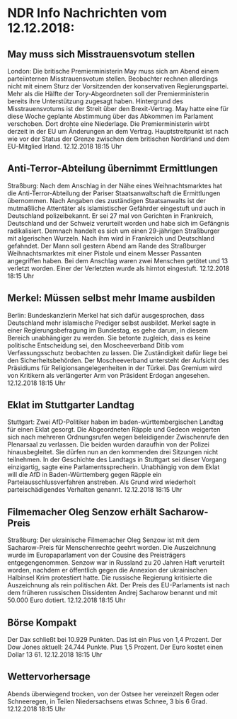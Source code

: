 # NDR Info Nachrichten vom 12.12.2018:


## May muss sich Misstrauensvotum stellen
London:	Die britische Premierministerin May muss sich am Abend einem parteiinternen Misstrauensvotum stellen. Beobachter rechnen allerdings nicht mit einem Sturz der Vorsitzenden der konservativen Regierungspartei. Mehr als die Hälfte der Tory-Abgeordneten soll der Premierministerin bereits ihre Unterstützung zugesagt haben. Hintergrund des Misstrauensvotums ist der Streit über den Brexit-Vertrag. May hatte eine für diese Woche geplante Abstimmung über das Abkommen im Parlament verschoben. Dort drohte eine Niederlage. Die Premierministerin wirbt derzeit in der EU um Änderungen an dem Vertrag. Hauptstreitpunkt ist nach wie vor der Status der Grenze zwischen dem britischen Nordirland und dem EU-Mitglied Irland. 12.12.2018 18:15 Uhr 

## Anti-Terror-Abteilung übernimmt Ermittlungen
Straßburg: Nach dem Anschlag in der Nähe eines Weihnachtsmarktes hat die Anti-Terror-Abteilung der Pariser Staatsanwaltschaft die Ermittlungen übernommen. Nach Angaben des zuständigen Staatsanwalts ist der mutmaßliche Attentäter als islamistischer Gefährder eingestuft und auch in Deutschland polizeibekannt. Er sei 27 mal von Gerichten in Frankreich, Deutschland und der Schweiz verurteilt worden und habe sich im Gefängnis radikalisiert. Demnach handelt es sich um einen 29-jährigen Straßburger mit algerischen Wurzeln. Nach ihm wird in Frankreich und Deutschland gefahndet. Der Mann soll gestern Abend am Rande des Straßburger Weihnachtsmarktes mit einer Pistole und einem Messer Passanten angegriffen haben. Bei dem Anschlag waren zwei Menschen getötet und 13 verletzt worden. Einer der Verletzten wurde als hirntot eingestuft. 12.12.2018 18:15 Uhr 

## Merkel: Müssen selbst mehr Imame ausbilden
Berlin: Bundeskanzlerin Merkel hat sich dafür ausgesprochen, dass Deutschland mehr islamische Prediger selbst ausbildet. Merkel sagte in einer Regierungsbefragung im Bundestag, es gehe darum, in diesem Bereich unabhängiger zu  werden. Sie betonte zugleich, dass es keine politische Entscheidung sei, den Moscheeverband Ditib vom Verfassungsschutz beobachten zu lassen. Die Zuständigkeit dafür liege bei den Sicherheitsbehörden. Der Moscheeverband untersteht der Aufsicht des Präsidiums für Religionsangelegenheiten in der Türkei. Das Gremium wird von Kritikern als verlängerter Arm von Präsident Erdogan angesehen. 12.12.2018 18:15 Uhr 

## Eklat im Stuttgarter Landtag
Stuttgart: Zwei AfD-Politiker haben im baden-württembergischen Landtag für einen Eklat gesorgt. Die Abgeordneten Räpple und Gedeon weigerten sich nach mehreren Ordnungsrufen wegen beleidigender Zwischenrufe den Plenarsaal zu verlassen. Die beiden wurden daraufhin von der Polizei hinausbegleitet. Sie dürfen nun an den kommenden drei Sitzungen nicht teilnehmen. In der Geschichte des Landtags in Stuttgart sei dieser Vorgang einzigartig, sagte eine Parlamentssprecherin. Unabhängig von dem Eklat will die AfD in Baden-Württemberg gegen Räpple ein Parteiausschlussverfahren anstreben. Als Grund wird wiederholt parteischädigendes Verhalten genannt. 12.12.2018 18:15 Uhr 

## Filmemacher Oleg Senzow erhält Sacharow-Preis
Straßburg: Der ukrainische Filmemacher Oleg Senzow ist mit dem Sacharow-Preis für Menschenrechte geehrt worden. Die Auszeichnung wurde im Europaparlament von der Cousine des Preisträgers entgegengenommen. Senzow war in Russland zu 20 Jahren Haft verurteilt worden, nachdem er öffentlich gegen die Annexion der ukrainischen Halbinsel Krim protestiert hatte. Die russische Regierung kritisierte die Auszeichnung als rein politischen Akt. Der Preis des EU-Parlaments ist nach dem früheren russischen Dissidenten Andrej Sacharow benannt und mit 50.000 Euro dotiert. 12.12.2018 18:15 Uhr 

## Börse Kompakt
Der Dax schließt bei 10.929 Punkten. Das ist ein Plus von 1,4 Prozent. Der Dow Jones aktuell: 24.744 Punkte. Plus 1,5 Prozent. Der Euro kostet einen Dollar 13 61. 12.12.2018 18:15 Uhr 

## Wettervorhersage
Abends überwiegend trocken, von der Ostsee her vereinzelt Regen oder Schneeregen, in Teilen Niedersachsens etwas Schnee, 3 bis 6 Grad. 12.12.2018 18:15 Uhr 
